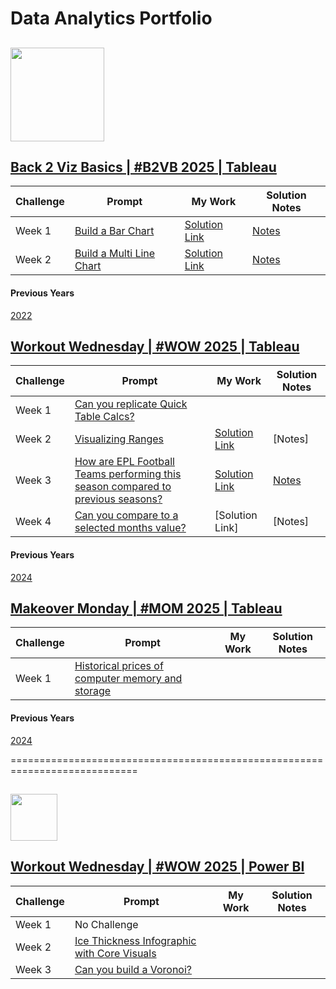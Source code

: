                                                                                 
# Data Analytics Portfolio

## <img src="https://github.com/user-attachments/assets/be8c3127-f671-4cb4-9a11-a930e63ddadc" width="150" /> 

## [Back 2 Viz Basics | #B2VB 2025 | Tableau](https://www.thetableaustudentguide.com/vizbasics) 
Challenge | Prompt | My Work | Solution Notes                   
--- | --- | --- | --- |  
Week 1 |[Build a Bar Chart](https://data.world/back2vizbasics/2025week-1-build-a-bar-chart)| [Solution Link](https://public.tableau.com/app/profile/nnigudkar/viz/B2VB2025Week1BuildaBarChartV2/B2VB2025Week2-BuildaBarChart-V2) | [Notes](Tableau/Back-To-Viz-Basics/2025/Week%201/Build%20a%20Bar%20Chart.md)
Week 2 | [Build a Multi Line Chart](https://data.world/back2vizbasics/2025week-2-build-a-multiple-line-chart) | [Solution Link](https://public.tableau.com/views/B2VB2025Week2-BuildaMulti-LineChart/B2VB2025Week2-BuildaMultilineChart?:language=en-US&:sid=&:redirect=auth&:display_count=n&:origin=viz_share_link) | [Notes](Tableau/Back-To-Viz-Basics/2025/Week%202/Build%20a%20Multi%20Line%20Chart.md)

#### Previous Years
[2022](Tableau/Back-To-Viz-Basics/2022/2022-Challenges.md)

## [Workout Wednesday | #WOW 2025 | Tableau](https://workout-wednesday.com/)
Challenge | Prompt | My Work | Solution Notes                   
--- | --- | --- | --- |  
Week 1 | [Can you replicate Quick Table Calcs?](https://workout-wednesday.com/2025w1tab/) | 
Week 2 | [Visualizing Ranges](https://workout-wednesday.com/2025w2tab/) | [Solution Link](https://public.tableau.com/views/WOW2025Week2-VisualizingRanges_17368406640380/WOW2025Week2VisualizingRanges?:language=en-US&:sid=&:redirect=auth&:display_count=n&:origin=viz_share_link) | [Notes]
Week 3 | [How are EPL Football Teams performing this season compared to previous seasons?](https://workout-wednesday.com/2025w03tab/) | [Solution Link](WOW2025Week3ComparisonofTeamPerformanceCYvsPY) |[Notes](Tableau/Workout-Wednesday/2025/Week%203/How%20are%20EPL%20Football%20Teams%20performing%20this%20season%20compared%20to%20previous%20seasons?.md)
Week 4 | [Can you compare to a selected months value?](https://workout-wednesday.com/2025w4tab/) | [Solution Link] | [Notes]

#### Previous Years
[2024](Tableau/Workout-Wednesday/2024/2024-Challenges.md)
        
## [Makeover Monday | #MOM 2025 | Tableau](https://makeovermonday.co.uk/)  
Challenge | Prompt | My Work | Solution Notes                   
--- | --- | --- | --- |
Week 1 | [Historical prices of computer memory and storage](https://ourworldindata.org/grapher/historical-cost-of-computer-memory-and-storage) | 

#### Previous Years
[2024](Tableau/Makeover-Monday/2024/2024-Challenges.md)

============================================================================
## <img src="https://github.com/user-attachments/assets/cc270570-5a51-438d-b1ad-5fb1cb6afc94" width="75" />
## [Workout Wednesday | #WOW 2025 | Power BI](https://www.thetableaustudentguide.com/vizbasics)            
Challenge | Prompt | My Work | Solution Notes                   
--- | --- | --- | --- | 
Week 1 | No Challenge
Week 2 | [Ice Thickness Infographic with Core Visuals](https://workout-wednesday.com/pbi-2025-w02/)  |
Week 3 | [Can you build a Voronoi?](https://workout-wednesday.com/2024-week-52-power-bi-can-you-build-a-voronoi/)
